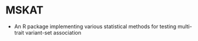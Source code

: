 # MSKAT
 - An R package implementing various statistical methods for testing multi-trait variant-set association

